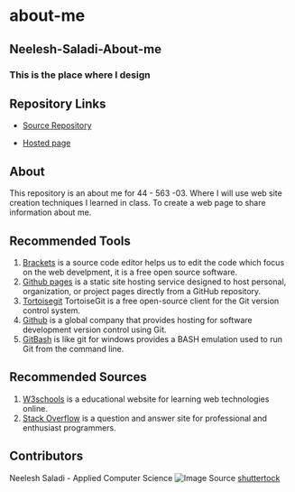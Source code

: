 # about-me
## Neelesh-Saladi-About-me
### This is the place where I design
## Repository Links
* [Source Repository](https://github.com/neeleshsaladi/about-me/edit/master/README.md)

* [Hosted page](https://neeleshsaladi.github.io/about-me/)
## About
This repository is an about me for 44 - 563 -03. Where I will use web site creation techniques I learned in class. To create a web page to share information about me.
## Recommended Tools
1. [Brackets](http://brackets.io/) is a source code editor helps us to edit the code which focus on the web develpment, it is a free open source software. 
2. [Github pages](https://pages.github.com/) is a static site hosting service designed to host personal, organization, or project pages directly from a GitHub repository.
3. [Tortoisegit](https://tortoisegit.org/) TortoiseGit is a free open-source client for the Git version control system.
4. [Github](https://github.com/) is a global company that provides hosting for software development version control using Git.
5. [GitBash](https://git-scm.com/downloads) is like git for windows provides a BASH emulation used to run Git from the command line.
## Recommended Sources
1. [W3schools](https://www.w3schools.com/) is a educational website for learning web technologies online.
2. [Stack Overflow](https://stackoverflow.com/)  is a question and answer site for professional and enthusiast programmers.
## Contributors
Neelesh Saladi - Applied Computer Science
![Image](https://ak7.picdn.net/shutterstock/videos/19708147/thumb/4.jpg)
Source [shuttertock](https://www.shutterstock.com/video/clip-19708147-footage-crowd-partying-dancing-concert-shot-on)

